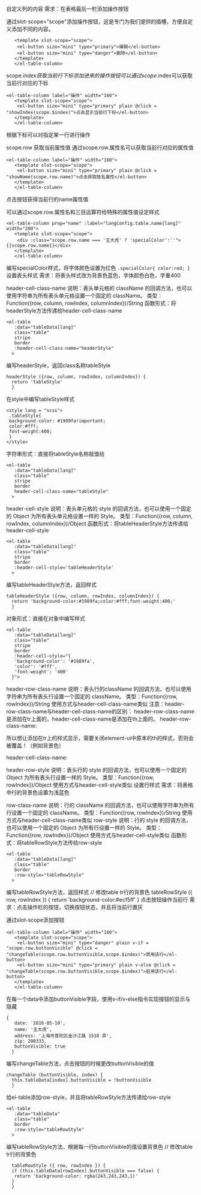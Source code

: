 
自定义列的内容
需求：在表格最后一栏添加操作按钮

通过slot-scope="scope"添加操作按钮，这是专门为我们提供的插槽，方便自定义添加不同的内容。
```
   <template slot-scope="scope">
    <el-button size="mini" type="primary">编辑</el-button>
    <el-button size="mini" type="danger">删除</el-button>
   </template>
   </el-table-column>
 ```
scope.$index 获取当前行下标
添加进来的操作按钮可以通过scope.$index可以获取当前行对应的下标
```
<el-table-column label="操作" width="160">
   <template slot-scope="scope">
    <el-button size="mini" type="primary" plain @click = "showIndex(scope.$index)">点击显示当前行下标</el-button>
   </template>
   </el-table-column>
```
根据下标可以对指定某一行进行操作

scope.row 获取当前属性值
通过scope.row.属性名可以获取当前行对应的属性值
```
<el-table-column label="操作" width="160">
   <template slot-scope="scope">
    <el-button size="mini" type="primary" plain @click = "showName(scope.row.name)">点击获取姓名属性</el-button>
   </template>
   </el-table-column>
   ```
点击按钮获得当前行的name属性值

可以通过scope.row.属性名和三目运算符给特殊的属性值设定样式
```
<el-table-column prop="name" :label="langConfig.table.name[lang]" width="200">
   <template slot-scope="scope">
    <div :class="scope.row.name === '王大虎' ? 'specialColor':''">{{scope.row.name}}</div>
   </template>
   </el-table-column>
   ```
编写specialColor样式，将字体颜色设置为红色
`
.specialColor{
 color:red;
 }
 `
设置表头样式
需求：将表头样式改为背景色蓝色，字体颜色白色，字重400

header-cell-class-name
说明：表头单元格的 className 的回调方法，也可以使用字符串为所有表头单元格设置一个固定的 className。
类型：Function({row, column, rowIndex, columnIndex})/String
函数形式：将headerStyle方法传递给header-cell-class-name
```
<el-table 
   :data="tableData[lang]" 
   class="table" 
   stripe 
   border 
   :header-cell-class-name="headerStyle"
  >
  ```
编写headerStyle，返回class名称tableStyle
```
headerStyle ({row, column, rowIndex, columnIndex}) {
  return 'tableStyle'
  }
  ```
在style中编写tableStyle样式
```
<style lang = "scss">
 .tableStyle{
 background-color: #1989fa!important;
 color:#fff;
 font-weight:400;
 }
</style>
```
字符串形式：直接将tableStyle名称赋值给
```header-cell-class-name
<el-table 
   :data="tableData[lang]" 
   class="table" 
   stripe 
   border 
   header-cell-class-name="tableStyle"
  >
  ```
header-cell-style
说明：表头单元格的 style 的回调方法，也可以使用一个固定的 Object 为所有表头单元格设置一样的 Style。
类型：Function({row, column, rowIndex, columnIndex})/Object
函数形式：将tableHeaderStyle方法传递给header-cell-style
```
<el-table 
   :data="tableData[lang]" 
   class="table" 
   stripe 
   border 
   :header-cell-style='tableHeaderStyle'
  >
  ```
编写tableHeaderStyle方法，返回样式
```
tableHeaderStyle ({row, column, rowIndex, columnIndex}) {
  return 'background-color:#1989fa;color:#fff;font-weight:400;'
  }
  ```
对象形式：直接在对象中编写样式
```
<el-table 
   :data="tableData[lang]" 
   class="table" 
   stripe 
   border 
   :header-cell-style="{
   'background-color': '#1989fa',
   'color': '#fff',
   'font-weight': '400'
  }">
  ```
header-row-class-name
说明：表头行的className 的回调方法，也可以使用字符串为所有表头行设置一个固定的 className。
类型：Function({row, rowIndex})/String
使用方式与header-cell-class-name类似
注意：header-row-class-name与header-cell-class-name的区别：
header-row-class-name是添加在tr上面的，header-cell-class-name是添加在th上面的。
header-row-class-name:

所以想让添加在tr上的样式显示，需要关闭element-ui中原本的th的样式，否则会被覆盖！（例如背景色）

header-cell-class-name:

header-row-style
说明：表头行的 style 的回调方法，也可以使用一个固定的 Object 为所有表头行设置一样的 Style。
类型：Function({row, rowIndex})/Object
使用方式与header-cell-style类似
设置行样式
需求：将表格中行的背景色设置为浅蓝色

row-class-name
说明：行的 className 的回调方法，也可以使用字符串为所有行设置一个固定的 className。
类型：Function({row, rowIndex})/String
使用方式与header-cell-class-name类似
row-style
说明：行的 style 的回调方法，也可以使用一个固定的 Object 为所有行设置一样的 Style。
类型：Function({row, rowIndex})/Object
使用方式与header-cell-style类似
函数形式：将tableRowStyle方法传给row-style
```
<el-table 
   :data="tableData[lang]" 
   class="table" 
   border 
   :row-style="tableRowStyle"
  >
  ```
编写tableRowStyle方法，返回样式
// 修改table tr行的背景色
  tableRowStyle ({ row, rowIndex }) {
  return 'background-color:#ecf5ff'
  }
点击按钮操作当前行
需求：点击操作栏的按钮，切换按钮状态，并且将当前行置灰

通过slot-scope添加按钮
```
<el-table-column label="操作" width="160">
   <template slot-scope="scope">
    <el-button size="mini" type="danger" plain v-if = "scope.row.buttonVisible" @click = "changeTable(scope.row.buttonVisible,scope.$index)">禁用该行</el-button>
    <el-button size="mini" type="primary" plain v-else @click = "changeTable(scope.row.buttonVisible,scope.$index)">启用该行</el-button>
   </template>
   </el-table-column>
   ```
在每一个data中添加buttonVisible字段，使用v-if/v-else指令实现按钮的显示与隐藏
```
{
   date: '2016-05-10',
   name: '王大虎',
   address: '上海市普陀区金沙江路 1518 弄',
   zip: 200333,
   buttonVisible: true
  }
  ```
编写changeTable方法，点击按钮的时候更改buttonVisible的值
```
changeTable (buttonVisible, index) {
  this.tableData[index].buttonVisible = !buttonVisible
  }
  ```
给el-table添加row-style，并且将tableRowStyle方法传递给row-style
```
<el-table 
   :data="tableData" 
   class="table" 
   border 
   :row-style="tableRowStyle"
  >
  ```
编写tableRowStyle方法，根据每一行buttonVisible的值设置背景色
// 修改table tr行的背景色
```
  tableRowStyle ({ row, rowIndex }) {
  if (this.tableData[rowIndex].buttonVisible === false) {
   return 'background-color: rgba(243,243,243,1)'
  }
  }
  ```
